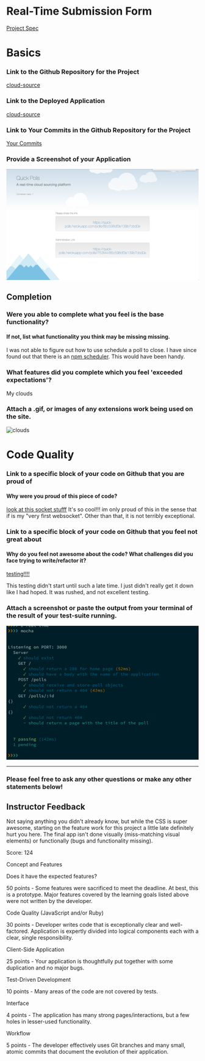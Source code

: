 # Real-Time Submission Form
[Project Spec](https://github.com/turingschool/curriculum/blob/master/source/projects/real_time.markdown)

# Basics

### Link to the Github Repository for the Project
[cloud-source](http://github.com/adamki/real-time)

### Link to the Deployed Application
[cloud-source](http://cloud-source.herokuapp.com/)

### Link to Your Commits in the Github Repository for the Project
[Your Commits](https://github.com/adamki/real-time/commits/master)

### Provide a Screenshot of your Application
![cloud-source](images/clouds-by-adam.png)

## Completion

### Were you able to complete what you feel is the base functionality?
#### If not, list what functionality you think may be missing missing.

I was not able to figure out how to use schedule a poll to close. I have since found out that
there is an [npm scheduler](https://www.npmjs.com/package/node-schedule). This would have been handy.

### What features did you complete which you feel 'exceeded expectations'?

My clouds

### Attach a .gif, or images of any extensions work being used on the site.
![clouds](http://recordit.co/ygUReTq5Ha/gif/notify)

# Code Quality

### Link to a specific block of your code on Github that you are proud of
#### Why were you proud of this piece of code?

[look at this socket stufff](https://github.com/adamki/real-time/blob/master/server.js#L59-L79) It's so cool!!! im only proud of this in the sense that
if is my "very first websocket". Other than that, it is not terribly exceptional.

### Link to a specific block of your code on Github that you feel not great about
#### Why do you feel not awesome about the code? What challenges did you face trying to write/refactor it?
[testing!!!!](https://github.com/adamki/real-time/blob/master/test/server-test.js)

This testing didn't start until such a late time. I just didn't really get it down like I had hoped. It was rushed, and not excellent testing.

### Attach a screenshot or paste the output from your terminal of the result of your test-suite running.
![test-suite](images/adams-tests.png)

-----

### Please feel free to ask any other questions or make any other statements below!

## Instructor Feedback

Not saying anything you didn't already know, but while the CSS is super awesome, starting on the feature work for this project a little late definitely hurt you here. The final app isn't done visually (miss-matching visual elements) or functionally (bugs and functionality missing).

Score: 124

Concept and Features

Does it have the expected features?

50 points - Some features were sacrificed to meet the deadline. At best, this is a prototype. Major features covered by the learning goals listed above were not written by the developer.

Code Quality (JavaScript and/or Ruby)

30 points - Developer writes code that is exceptionally clear and well-factored. Application is expertly divided into logical components each with a clear, single responsibility.

Client-Side Application

25 points - Your application is thoughtfully put together with some duplication and no major bugs.

Test-Driven Development

10 points - Many areas of the code are not covered by tests.

Interface

4 points - The application has many strong pages/interactions, but a few holes in lesser-used functionality.

Workflow

5 points - The developer effectively uses Git branches and many small, atomic commits that document the evolution of their application.
